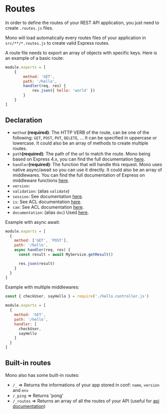 # Routes

In order to define the routes of your REST API application, you just need to create `.routes.js` files.

Mono will load automatically every routes files of your application in `src/**/*.routes.js` to create valid Express routes.

A route file needs to export an array of objects with specific keys. Here is an example of a basic route:

```js
module.exports = [
	{
		method: 'GET',
		path: '/hello',
		handler(req, res) {
			res.json({ hello: 'world' })
		}
	}
]
```

## Declaration

* `method` **(required)**: The HTTP VERB of the route, can be one of the following: `GET`, `POST`, `PUT`, `DELETE`, ... It can be specified in uppercase or lowercase. It could also be an array of methods to create multiple routes.
* `path`**(required)**: The path of the url to match the route. Mono being based on Express 4.x, you can find the full documentation [here](http://expressjs.com/en/guide/routing.html).
* `handler`**(required)**: The function that will handle this request. Mono uses native async/await so you can use it directly. It could also be an array of middlewares. You can find the full documentation of Express on middleware functions [here](http://expressjs.com/en/guide/writing-middleware.html).
* `version`:
* `validation`: (alias `validate`)
* `session`: See documentation [here](sessions.md).
* `is`: See ACL documentation [here](acl.md).
* `can`: See ACL documentation [here](acl.md).
* `documentation`: (alias `doc`) Used [here](documentation.md).

Example with async await:

```js
module.exports = [
  {
    method: ['GET', 'POST'],
    path: '/hello',
    async handler(req, res) {
      const result = await MyService.getResult()

      res.json(result)
    }
  }
]
```

Example with multiple middlewares:

```js
const { checkUser, sayHello } = require('./hello.controller.js')

module.exports = [
  {
    method: 'GET',
    path: '/hello',
    handler: [
      checkUser,
      sayHello
    ]
  }
]
```

## Built-in routes

Mono also has some built-in routes:

* `/_` => Returns the informations of your app stored in conf: `name`, `version` and `env`
* `/_ping` => Returns 'pong'
* `/_routes` => Returns an array of all the routes of your API (useful for [api documentation](mono-doc.md))
